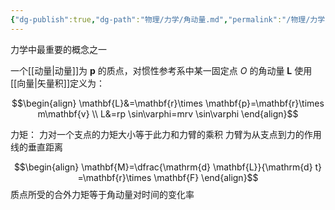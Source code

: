```yaml
---
{"dg-publish":true,"dg-path":"物理/力学/角动量.md","permalink":"/物理/力学/角动量/","dgPassFrontmatter":true,"noteIcon":"","created":"2024-08-22T17:32:43.998+08:00","updated":"2024-10-28T13:35:18.705+08:00"}
---
```


力学中最重要的概念之一

一个[[动量\|动量]]为 $\mathbf{p}$ 的质点，对惯性参考系中某一固定点 $O$ 的角动量 $\mathbf{L}$ 使用[[向量\|矢量积]]定义为：

$$\begin{align}
\mathbf{L}&=\mathbf{r}\times \mathbf{p}=\mathbf{r}\times m\mathbf{v} \\
L&=rp \sin\varphi=mrv \sin\varphi
\end{align}$$


力矩：
力对一个支点的力矩大小等于此力和力臂的乘积
力臂为从支点到力的作用线的垂直距离

$$\begin{align}
\mathbf{M}=\dfrac{\mathrm{d} \mathbf{L}}{\mathrm{d} t} =\mathbf{r}\times \mathbf{F} 
\end{align}$$
质点所受的合外力矩等于角动量对时间的变化率


